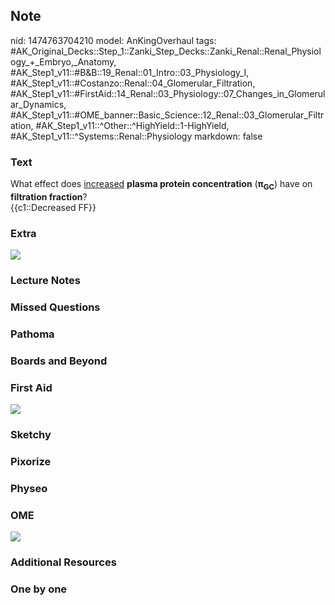 ## Note
nid: 1474763704210
model: AnKingOverhaul
tags: #AK_Original_Decks::Step_1::Zanki_Step_Decks::Zanki_Renal::Renal_Physiology_+_Embryo,_Anatomy, #AK_Step1_v11::#B&B::19_Renal::01_Intro::03_Physiology_I, #AK_Step1_v11::#Costanzo::Renal::04_Glomerular_Filtration, #AK_Step1_v11::#FirstAid::14_Renal::03_Physiology::07_Changes_in_Glomerular_Dynamics, #AK_Step1_v11::#OME_banner::Basic_Science::12_Renal::03_Glomerular_Filtration, #AK_Step1_v11::^Other::^HighYield::1-HighYield, #AK_Step1_v11::^Systems::Renal::Physiology
markdown: false

### Text
<div>
  <div>
    What effect does <u>increased</u> <b>plasma protein
    concentration</b> (<b>π<sub>GC</sub></b>) have on <b>filtration
    fraction</b>?
  </div>
  <div>
    {{c1::Decreased FF}}
  </div>
</div>

### Extra
<img src="paste-383304356331799.jpg">

### Lecture Notes


### Missed Questions


### Pathoma


### Boards and Beyond


### First Aid
<img src="tmpo3OCNE.png">

### Sketchy


### Pixorize


### Physeo


### OME
<div class="ome-widget">
  <a href=
  "https://onlinemeded.org/spa/renal/glomerular-filtration/acquire?ref=anki">
  <img src="_OME_AnkiFlashcards_Lesson_4.png"></a>
</div>

### Additional Resources


### One by one

